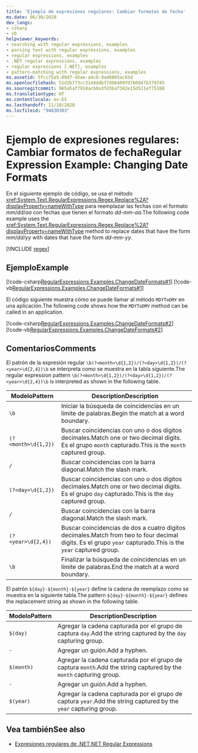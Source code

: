 ```yaml
---
title: 'Ejemplo de expresiones regulares: Cambiar formatos de fecha'
ms.date: 06/30/2020
dev_langs:
- csharp
- vb
helpviewer_keywords:
- searching with regular expressions, examples
- parsing text with regular expressions, examples
- regular expressions, examples
- .NET regular expressions, examples
- regular expressions [.NET], examples
- pattern-matching with regular expressions, examples
ms.assetid: 5fcc75a5-09d7-45ae-a4c0-9ad6085ac83d
ms.openlocfilehash: 51d2b773cc3149ddbf7d98409fd7b6947b379745
ms.sourcegitcommit: 965a5af7918acb0a3fd3baf342e15d511ef75188
ms.translationtype: HT
ms.contentlocale: es-ES
ms.lasthandoff: 11/18/2020
ms.locfileid: "94830303"
---
```

# <a name="regular-expression-example-changing-date-formats"></a><span data-ttu-id="b9d5c-102">Ejemplo de expresiones regulares: Cambiar formatos de fecha</span><span class="sxs-lookup"><span data-stu-id="b9d5c-102">Regular Expression Example: Changing Date Formats</span></span>
<span data-ttu-id="b9d5c-103">En el siguiente ejemplo de código, se usa el método <xref:System.Text.RegularExpressions.Regex.Replace%2A?displayProperty=nameWithType> para reemplazar las fechas con el formato *mm*/*dd*/*aa* con fechas que tienen el formato *dd*-*mm*-*aa*.</span><span class="sxs-lookup"><span data-stu-id="b9d5c-103">The following code example uses the <xref:System.Text.RegularExpressions.Regex.Replace%2A?displayProperty=nameWithType> method to replace dates that have the form *mm*/*dd*/*yy* with dates that have the form *dd*-*mm*-*yy*.</span></span>  

[!INCLUDE [regex](../../../includes/regex.md)]

## <a name="example"></a><span data-ttu-id="b9d5c-104">Ejemplo</span><span class="sxs-lookup"><span data-stu-id="b9d5c-104">Example</span></span>  
 [!code-csharp[RegularExpressions.Examples.ChangeDateFormats#1](../../../samples/snippets/csharp/VS_Snippets_CLR/RegularExpressions.Examples.ChangeDateFormats/cs/Example_ChangeDateFormats1.cs#1)]
 [!code-vb[RegularExpressions.Examples.ChangeDateFormats#1](../../../samples/snippets/visualbasic/VS_Snippets_CLR/RegularExpressions.Examples.ChangeDateFormats/vb/Example_ChangeDateFormats1.vb#1)]  
  
 <span data-ttu-id="b9d5c-105">El código siguiente muestra cómo se puede llamar al método `MDYToDMY` en una aplicación.</span><span class="sxs-lookup"><span data-stu-id="b9d5c-105">The following code shows how the `MDYToDMY` method can be called in an application.</span></span>  
  
 [!code-csharp[RegularExpressions.Examples.ChangeDateFormats#2](../../../samples/snippets/csharp/VS_Snippets_CLR/RegularExpressions.Examples.ChangeDateFormats/cs/Example_ChangeDateFormats1.cs#2)]
 [!code-vb[RegularExpressions.Examples.ChangeDateFormats#2](../../../samples/snippets/visualbasic/VS_Snippets_CLR/RegularExpressions.Examples.ChangeDateFormats/vb/Example_ChangeDateFormats1.vb#2)]  
  
## <a name="comments"></a><span data-ttu-id="b9d5c-106">Comentarios</span><span class="sxs-lookup"><span data-stu-id="b9d5c-106">Comments</span></span>  
 <span data-ttu-id="b9d5c-107">El patrón de la expresión regular `\b(?<month>\d{1,2})/(?<day>\d{1,2})/(?<year>\d{2,4})\b` se interpreta como se muestra en la tabla siguiente.</span><span class="sxs-lookup"><span data-stu-id="b9d5c-107">The regular expression pattern  `\b(?<month>\d{1,2})/(?<day>\d{1,2})/(?<year>\d{2,4})\b` is interpreted as shown in the following table.</span></span>  
  
|<span data-ttu-id="b9d5c-108">Modelo</span><span class="sxs-lookup"><span data-stu-id="b9d5c-108">Pattern</span></span>|<span data-ttu-id="b9d5c-109">Description</span><span class="sxs-lookup"><span data-stu-id="b9d5c-109">Description</span></span>|  
|-------------|-----------------|  
|`\b`|<span data-ttu-id="b9d5c-110">Iniciar la búsqueda de coincidencias en un límite de palabras.</span><span class="sxs-lookup"><span data-stu-id="b9d5c-110">Begin the match at a word boundary.</span></span>|  
|`(?<month>\d{1,2})`|<span data-ttu-id="b9d5c-111">Buscar coincidencias con uno o dos dígitos decimales.</span><span class="sxs-lookup"><span data-stu-id="b9d5c-111">Match one or two decimal digits.</span></span> <span data-ttu-id="b9d5c-112">Es el grupo `month` capturado.</span><span class="sxs-lookup"><span data-stu-id="b9d5c-112">This is the `month` captured group.</span></span>|  
|`/`|<span data-ttu-id="b9d5c-113">Buscar coincidencias con la barra diagonal.</span><span class="sxs-lookup"><span data-stu-id="b9d5c-113">Match the slash mark.</span></span>|  
|`(?<day>\d{1,2})`|<span data-ttu-id="b9d5c-114">Buscar coincidencias con uno o dos dígitos decimales.</span><span class="sxs-lookup"><span data-stu-id="b9d5c-114">Match one or two decimal digits.</span></span> <span data-ttu-id="b9d5c-115">Es el grupo `day` capturado.</span><span class="sxs-lookup"><span data-stu-id="b9d5c-115">This is the `day` captured group.</span></span>|  
|`/`|<span data-ttu-id="b9d5c-116">Buscar coincidencias con la barra diagonal.</span><span class="sxs-lookup"><span data-stu-id="b9d5c-116">Match the slash mark.</span></span>|  
|`(?<year>\d{2,4})`|<span data-ttu-id="b9d5c-117">Buscar coincidencias de dos a cuatro dígitos decimales.</span><span class="sxs-lookup"><span data-stu-id="b9d5c-117">Match from two to four decimal digits.</span></span> <span data-ttu-id="b9d5c-118">Es el grupo `year` capturado.</span><span class="sxs-lookup"><span data-stu-id="b9d5c-118">This is the `year` captured group.</span></span>|  
|`\b`|<span data-ttu-id="b9d5c-119">Finalizar la búsqueda de coincidencias en un límite de palabras.</span><span class="sxs-lookup"><span data-stu-id="b9d5c-119">End the match at a word boundary.</span></span>|  
  
 <span data-ttu-id="b9d5c-120">El patrón `${day}-${month}-${year}` define la cadena de reemplazo como se muestra en la siguiente tabla.</span><span class="sxs-lookup"><span data-stu-id="b9d5c-120">The pattern `${day}-${month}-${year}` defines the replacement string as shown in the following table.</span></span>  
  
|<span data-ttu-id="b9d5c-121">Modelo</span><span class="sxs-lookup"><span data-stu-id="b9d5c-121">Pattern</span></span>|<span data-ttu-id="b9d5c-122">Description</span><span class="sxs-lookup"><span data-stu-id="b9d5c-122">Description</span></span>|  
|-------------|-----------------|  
|`$(day)`|<span data-ttu-id="b9d5c-123">Agregar la cadena capturada por el grupo de captura `day`.</span><span class="sxs-lookup"><span data-stu-id="b9d5c-123">Add the string captured by the `day` capturing group.</span></span>|  
|`-`|<span data-ttu-id="b9d5c-124">Agregar un guión.</span><span class="sxs-lookup"><span data-stu-id="b9d5c-124">Add a hyphen.</span></span>|  
|`$(month)`|<span data-ttu-id="b9d5c-125">Agregar la cadena capturada por el grupo de captura `month`.</span><span class="sxs-lookup"><span data-stu-id="b9d5c-125">Add the string captured by the `month` capturing group.</span></span>|  
|`-`|<span data-ttu-id="b9d5c-126">Agregar un guión.</span><span class="sxs-lookup"><span data-stu-id="b9d5c-126">Add a hyphen.</span></span>|  
|`$(year)`|<span data-ttu-id="b9d5c-127">Agregar la cadena capturada por el grupo de captura `year`.</span><span class="sxs-lookup"><span data-stu-id="b9d5c-127">Add the string captured by the `year` capturing group.</span></span>|  
  
## <a name="see-also"></a><span data-ttu-id="b9d5c-128">Vea también</span><span class="sxs-lookup"><span data-stu-id="b9d5c-128">See also</span></span>

- [<span data-ttu-id="b9d5c-129">Expresiones regulares de .NET</span><span class="sxs-lookup"><span data-stu-id="b9d5c-129">.NET Regular Expressions</span></span>](regular-expressions.md)
